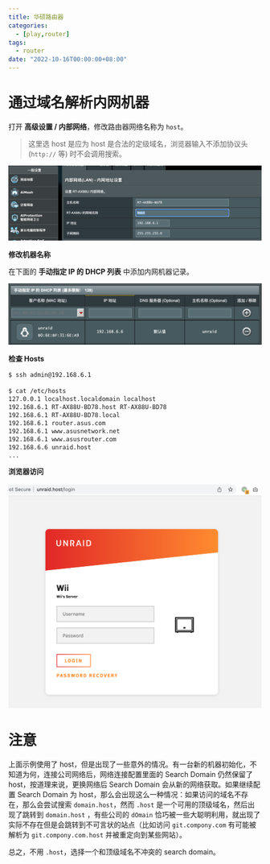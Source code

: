 ```yaml
---
title: 华硕路由器
categories: 
  - [play,router]
tags:
  - router
date: "2022-10-16T00:00:00+08:00"
---
```


# 通过域名解析内网机器

打开 **高级设置 / 内部网络**，修改路由器网络名称为 `host`。

> 这里选 host 是应为 host 是合法的定级域名，浏览器输入不添加协议头 (`http://` 等) 时不会调用搜索。

![image-20221106215611021](./ausu/image-20221106215611021.png)

**修改机器名称**

在下面的 **手动指定 IP 的 DHCP 列表** 中添加内网机器记录。

![image-20221106224817651](./ausu/image-20221106224817651.png)

**检查 Hosts**

```shell
$ ssh admin@192.168.6.1

$ cat /etc/hosts
127.0.0.1 localhost.localdomain localhost
192.168.6.1 RT-AX88U-BD78.host RT-AX88U-BD78
192.168.6.1 RT-AX88U-BD78.local
192.168.6.1 router.asus.com
192.168.6.1 www.asusnetwork.net
192.168.6.1 www.asusrouter.com
192.168.6.6 unraid.host
...
```

**浏览器访问**

![image-20221106220852396](./ausu/image-20221106220852396.png)

# 注意

上面示例使用了 host，但是出现了一些意外的情况。有一台新的机器初始化，不知道为何，连接公司网络后，网络连接配置里面的 Search Domain 仍然保留了 host，按道理来说，更换网络后 Search Domain 会从新的网络获取。如果继续配置 Search Domain 为 host，那么会出现这么一种情况：如果访问的域名不存在，那么会尝试搜索 `domain.host`，然而 `.host` 是一个可用的顶级域名，然后出现了跳转到 `domain.host` ，有些公司的 `dOmain` 恰巧被一些大聪明利用，就出现了实际不存在但是会跳转到不可言状的站点（比如访问 `git.compony.com` 有可能被解析为 `git.compony.com.host` 并被重定向到某些网站）。

总之，不用 `.host`，选择一个和顶级域名不冲突的 search domain。